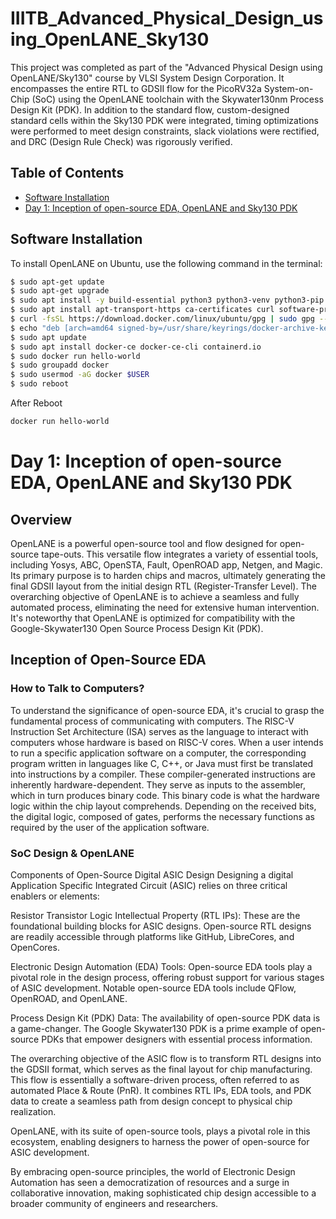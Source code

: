 # IIITB_Advanced_Physical_Design_using_OpenLANE_Sky130

This project was completed as part of the "Advanced Physical Design using OpenLANE/Sky130" course by VLSI System Design Corporation. It encompasses the entire RTL to GDSII flow for the PicoRV32a System-on-Chip (SoC) using the OpenLANE toolchain with the Skywater130nm Process Design Kit (PDK). In addition to the standard flow, custom-designed standard cells within the Sky130 PDK were integrated, timing optimizations were performed to meet design constraints, slack violations were rectified, and DRC (Design Rule Check) was rigorously verified.

## Table of Contents
- [Software Installation](#software-installation)
- [Day 1: Inception of open-source EDA, OpenLANE and Sky130 PDK](#day-1-inception-of-open-source-eda-openlane-and-sky130-pdk)

## Software Installation

To install OpenLANE on Ubuntu, use the following command in the terminal:

```bash
$ sudo apt-get update
$ sudo apt-get upgrade
$ sudo apt install -y build-essential python3 python3-venv python3-pip make git
$ sudo apt install apt-transport-https ca-certificates curl software-properties-common
$ curl -fsSL https://download.docker.com/linux/ubuntu/gpg | sudo gpg --dearmor -o /usr/share/keyrings/docker-archive-keyring.gpg
$ echo "deb [arch=amd64 signed-by=/usr/share/keyrings/docker-archive-keyring.gpg] https://download.docker.com/linux/ubuntu $(lsb_release -cs) stable" | sudo tee /etc/apt/sources.list.d/docker.list > /dev/null
$ sudo apt update
$ sudo apt install docker-ce docker-ce-cli containerd.io
$ sudo docker run hello-world
$ sudo groupadd docker
$ sudo usermod -aG docker $USER
$ sudo reboot
```

After Reboot
```bash
docker run hello-world
```


# Day 1: Inception of open-source EDA, OpenLANE and Sky130 PDK

## Overview

OpenLANE is a powerful open-source tool and flow designed for open-source tape-outs. This versatile flow integrates a variety of essential tools, including Yosys, ABC, OpenSTA, Fault, OpenROAD app, Netgen, and Magic. Its primary purpose is to harden chips and macros, ultimately generating the final GDSII layout from the initial design RTL (Register-Transfer Level). The overarching objective of OpenLANE is to achieve a seamless and fully automated process, eliminating the need for extensive human intervention. It's noteworthy that OpenLANE is optimized for compatibility with the Google-Skywater130 Open Source Process Design Kit (PDK).

## Inception of Open-Source EDA
### How to Talk to Computers?
To understand the significance of open-source EDA, it's crucial to grasp the fundamental process of communicating with computers. The RISC-V Instruction Set Architecture (ISA) serves as the language to interact with computers whose hardware is based on RISC-V cores. When a user intends to run a specific application software on a computer, the corresponding program written in languages like C, C++, or Java must first be translated into instructions by a compiler. These compiler-generated instructions are inherently hardware-dependent. They serve as inputs to the assembler, which in turn produces binary code. This binary code is what the hardware logic within the chip layout comprehends. Depending on the received bits, the digital logic, composed of gates, performs the necessary functions as required by the user of the application software.

### SoC Design & OpenLANE
Components of Open-Source Digital ASIC Design
Designing a digital Application Specific Integrated Circuit (ASIC) relies on three critical enablers or elements:

Resistor Transistor Logic Intellectual Property (RTL IPs): These are the foundational building blocks for ASIC designs. Open-source RTL designs are readily accessible through platforms like GitHub, LibreCores, and OpenCores.

Electronic Design Automation (EDA) Tools: Open-source EDA tools play a pivotal role in the design process, offering robust support for various stages of ASIC development. Notable open-source EDA tools include QFlow, OpenROAD, and OpenLANE.

Process Design Kit (PDK) Data: The availability of open-source PDK data is a game-changer. The Google Skywater130 PDK is a prime example of open-source PDKs that empower designers with essential process information.

The overarching objective of the ASIC flow is to transform RTL designs into the GDSII format, which serves as the final layout for chip manufacturing. This flow is essentially a software-driven process, often referred to as automated Place & Route (PnR). It combines RTL IPs, EDA tools, and PDK data to create a seamless path from design concept to physical chip realization.

OpenLANE, with its suite of open-source tools, plays a pivotal role in this ecosystem, enabling designers to harness the power of open-source for ASIC development.

By embracing open-source principles, the world of Electronic Design Automation has seen a democratization of resources and a surge in collaborative innovation, making sophisticated chip design accessible to a broader community of engineers and researchers.
